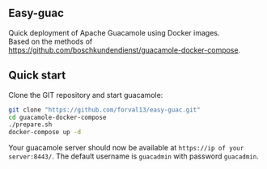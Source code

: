 ## Easy-guac
Quick deployment of Apache Guacamole using Docker images.  
Based on the methods of https://github.com/boschkundendienst/guacamole-docker-compose.


## Quick start
Clone the GIT repository and start guacamole:

~~~bash
git clone "https://github.com/forval13/easy-guac.git"
cd guacamole-docker-compose
./prepare.sh
docker-compose up -d
~~~

Your guacamole server should now be available at `https://ip of your server:8443/`. The default username is `guacadmin` with password `guacadmin`.
